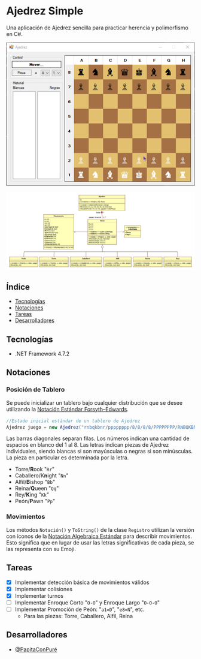 # Ajedrez Simple
Una aplicación de Ajedrez sencilla para practicar herencia y polimorfismo en C#.

![Demostración de Juego](https://github.com/PapitaConPure/ajedrez-simple/blob/main/Muestras/muestra1.gif)

![Demostración de Juego](https://github.com/PapitaConPure/ajedrez-simple/blob/main/Planificación/v1.jpg)

## Índice
* [Tecnologías](#tecnologías)
* [Notaciones](#notaciones)
* [Tareas](#tareas)
* [Desarrolladores](#desarrolladores)

## Tecnologías
* .NET Framework 4.7.2

##  Notaciones
### Posición de Tablero
Se puede inicializar un tablero bajo cualquier distribución que se desee utilizando la [Notación Estándar Forsyth–Edwards](https://en.wikipedia.org/wiki/Forsyth%E2%80%93Edwards_Notation).
```cs
//Estado inicial estándar de un tablero de Ajedrez
Ajedrez juego = new Ajedrez("rnbqkbnr/pppppppp/8/8/8/8/PPPPPPPP/RNBQKBNR");
```
Las barras diagonales separan filas.
Los números indican una cantidad de espacios en blanco del 1 al 8.
Las letras indican piezas de Ajedrez individuales, siendo blancas si son mayúsculas o negras si son minúsculas. La pieza en particular es determinada por la letra.
* Torre/**R**ook "`Rr`"
* Caballero/K**n**ight "`Nn`"
* Alfil/**B**ishop "`Bb`"
* Reina/**Q**ueen "`Qq`"
* Rey/**K**ing "`Kk`"
* Peón/**P**awn "`Pp`"

### Movimientos
Los métodos `Notación()` y `ToString()` de la clase `Registro` utilizan la versión con íconos de la [Notación Algebraica Estándar](https://en.wikipedia.org/wiki/Algebraic_notation_(chess)) para describir movimientos.
Esto significa que en lugar de usar las letras significativas de cada pieza, se las representa con su Emoji.

## Tareas
* [X] Implementar detección básica de movimientos válidos
* [X] Implementar colisiones
* [X] Implementar turnos
* [ ] Implementar Enroque Corto "`O-O`" y Enroque Largo "`O-O-O`"
* [ ] Implementar Promoción de Peón: "`a1=D`", "`e8=N`", etc.
  * Para las piezas: Torre, Caballero, Alfil, Reina

## Desarrolladores
* [@PapitaConPuré](https://github.com/PapitaConPure)
